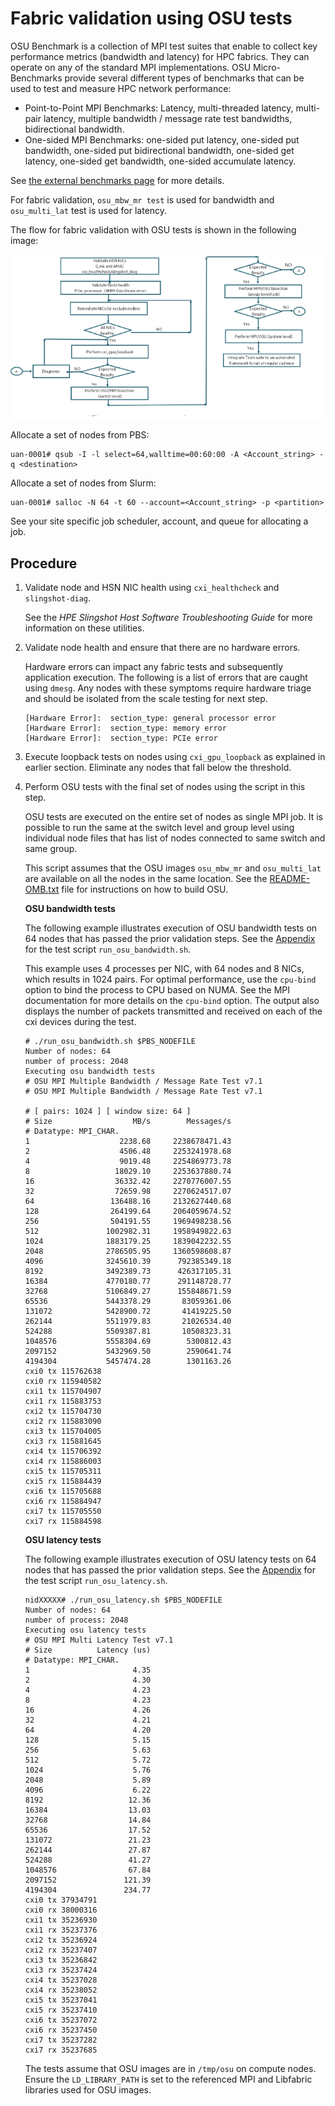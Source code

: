 # Fabric validation using OSU tests

OSU Benchmark is a collection of MPI test suites that enable to collect key performance metrics (bandwidth and latency) for HPC fabrics.
They can operate on any of the standard MPI implementations.
OSU Micro-Benchmarks provide several different types of benchmarks that can be used to test and measure HPC network performance:

- Point-to-Point MPI Benchmarks: Latency, multi-threaded latency, multi-pair latency, multiple bandwidth / message rate test bandwidths, bidirectional bandwidth.
- One-sided MPI Benchmarks: one-sided put latency, one-sided put bandwidth, one-sided put bidirectional bandwidth, one-sided get latency, one-sided get bandwidth, one-sided accumulate latency.

See [the external benchmarks page](https://mvapich.cse.ohio-state.edu/benchmarks/) for more details.

For fabric validation, `osu_mbw_mr test` is used for bandwidth and `osu_multi_lat` test is used for latency.

The flow for fabric validation with OSU tests is shown in the following image:

![Process flow for Fabric validation with OSU benchmark](../images/osu_validation.png)

Allocate a set of nodes from PBS:

```screen
uan-0001# qsub -I -l select=64,walltime=00:60:00 -A <Account_string> -q <destination>
```

Allocate a set of nodes from Slurm:

```screen
uan-0001# salloc -N 64 -t 60 --account=<Account_string> -p <partition>
```

See your site specific job scheduler, account, and queue for allocating a job.

## Procedure

1. Validate node and HSN NIC health using `cxi_healthcheck` and `slingshot-diag`.

   See the _HPE Slingshot Host Software Troubleshooting Guide_ for more information on these utilities.

2. Validate node health and ensure that there are no hardware errors.

   Hardware errors can impact any fabric tests and subsequently application execution. The following is a list of errors that are caught using `dmesg`.
   Any nodes with these symptoms require hardware triage and should be isolated from the scale testing for next step.

    ```screen
    [Hardware Error]:  section_type: general processor error
    [Hardware Error]:  section_type: memory error
    [Hardware Error]:  section_type: PCIe error
    ```

3. Execute loopback tests on nodes using `cxi_gpu_loopback` as explained in earlier section. Eliminate any nodes that fall below the threshold.

4. Perform OSU tests with the final set of nodes using the script in this step.

    OSU tests are executed on the entire set of nodes as single MPI job.
    It is possible to run the same at the switch level and group level using individual node files that has list of nodes connected to same switch and same group.

    This script assumes that the OSU images `osu_mbw_mr` and `osu_multi_lat` are available on all the nodes in the same location.
    See the [README-OMB.txt](https://mvapich.cse.ohio-state.edu/static/media/mvapich/README-OMB.txt) file for instructions on how to build OSU.

    **OSU bandwidth tests**

    The following example illustrates execution of OSU bandwidth tests on 64 nodes that has passed the prior validation steps.
    See the [Appendix](./appendix.md#appendix) for the test script `run_osu_bandwidth.sh`.

    This example uses 4 processes per NIC, with 64 nodes and 8 NICs, which results in 1024 pairs.
    For optimal performance, use the `cpu-bind` option to bind the process to CPU based on NUMA.
    See the MPI documentation for more details on the `cpu-bind` option.
    The output also displays the number of packets transmitted and received on each of the cxi devices during the test.  

    ```screen
    # ./run_osu_bandwidth.sh $PBS_NODEFILE
    Number of nodes: 64
    number of process: 2048
    Executing osu bandwidth tests
    # OSU MPI Multiple Bandwidth / Message Rate Test v7.1
    # OSU MPI Multiple Bandwidth / Message Rate Test v7.1

    # [ pairs: 1024 ] [ window size: 64 ]
    # Size                  MB/s        Messages/s
    # Datatype: MPI_CHAR.
    1                    2238.68     2238678471.43
    2                    4506.48     2253241978.68
    4                    9019.48     2254869773.78
    8                   18029.10     2253637880.74
    16                  36332.42     2270776007.55
    32                  72659.98     2270624517.07
    64                 136488.16     2132627440.68
    128                264199.64     2064059674.52
    256                504191.55     1969498238.56
    512               1002982.31     1958949822.63
    1024              1883179.25     1839042232.55
    2048              2786505.95     1360598608.87
    4096              3245610.39      792385349.18
    8192              3492389.73      426317105.31
    16384             4770180.77      291148728.77
    32768             5106849.27      155848671.59
    65536             5443378.29       83059361.06
    131072            5428900.72       41419225.50
    262144            5511979.83       21026534.40
    524288            5509387.81       10508323.31
    1048576           5558304.69        5300812.43
    2097152           5432969.50        2590641.74
    4194304           5457474.28        1301163.26
    cxi0 tx 115762638
    cxi0 rx 115940582
    cxi1 tx 115704907
    cxi1 rx 115883753
    cxi2 tx 115704730
    cxi2 rx 115883090
    cxi3 tx 115704005
    cxi3 rx 115881645
    cxi4 tx 115706392
    cxi4 rx 115886003
    cxi5 tx 115705311
    cxi5 rx 115884439
    cxi6 tx 115705688
    cxi6 rx 115884947
    cxi7 tx 115705550
    cxi7 rx 115884598
    ```

    **OSU latency tests**

    The following example illustrates execution of OSU latency tests on 64 nodes that has passed the prior validation steps.
    See the [Appendix](./appendix.md#appendix) for the test script `run_osu_latency.sh`.

    ```screen
    nidXXXXX# ./run_osu_latency.sh $PBS_NODEFILE
    Number of nodes: 64
    number of process: 2048
    Executing osu latency tests
    # OSU MPI Multi Latency Test v7.1
    # Size          Latency (us)
    # Datatype: MPI_CHAR.
    1                       4.35
    2                       4.30
    4                       4.23
    8                       4.23
    16                      4.26
    32                      4.21
    64                      4.20
    128                     5.15
    256                     5.63
    512                     5.72
    1024                    5.76
    2048                    5.89
    4096                    6.22
    8192                   12.36
    16384                  13.03
    32768                  14.84
    65536                  17.52
    131072                 21.23
    262144                 27.87
    524288                 41.27
    1048576                67.84
    2097152               121.39
    4194304               234.77
    cxi0 tx 37934791
    cxi0 rx 38000316
    cxi1 tx 35236930
    cxi1 rx 35237376
    cxi2 tx 35236924
    cxi2 rx 35237407
    cxi3 tx 35236842
    cxi3 rx 35237424
    cxi4 tx 35237028
    cxi4 rx 35238052
    cxi5 tx 35237041
    cxi5 rx 35237410
    cxi6 tx 35237072
    cxi6 rx 35237450
    cxi7 tx 35237282
    cxi7 rx 35237685
    ```

    The tests assume that OSU images are in `/tmp/osu` on compute nodes.
    Ensure the `LD_LIBRARY_PATH` is set to the referenced MPI and Libfabric libraries used for OSU images.
